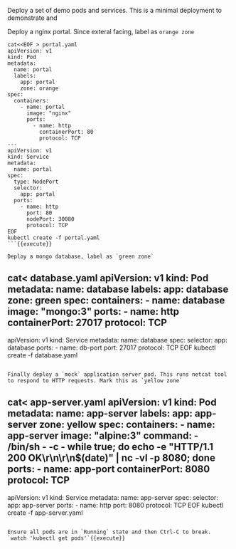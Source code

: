 
Deploy a set of demo pods and services. This is a minimal deployment to demonstrate and 

Deploy a nginx portal. Since exteral facing, label as `orange zone`
```
cat<<EOF > portal.yaml
apiVersion: v1
kind: Pod
metadata:
  name: portal
  labels:
    app: portal
    zone: orange
spec:
  containers:
    - name: portal
      image: "nginx"
      ports:
        - name: http
          containerPort: 80
          protocol: TCP
---
apiVersion: v1
kind: Service
metadata:
  name: portal
spec:
  type: NodePort
  selector:
    app: portal
  ports:
    - name: http
      port: 80
      nodePort: 30080
      protocol: TCP
EOF
kubectl create -f portal.yaml
```{{execute}}

Deploy a mongo database, label as `green zone`
```
cat<<EOF > database.yaml
apiVersion: v1
kind: Pod
metadata:
  name: database
  labels:
    app: database
    zone: green
spec:
  containers:
    - name: database
      image: "mongo:3"
      ports:
        - name: http
          containerPort: 27017
          protocol: TCP
---
apiVersion: v1
kind: Service
metadata:
  name: database
spec:
  selector:
    app: database
  ports:
    - name: db-port
      port: 27017
      protocol: TCP
EOF
kubectl create -f database.yaml
```{{execute}}

Finally deploy a `mock` application server pod. This runs netcat tool to respond to HTTP requests. Mark this as `yellow zone`
```
cat<<EOF > app-server.yaml
apiVersion: v1
kind: Pod
metadata:
  name: app-server
  labels:
    app: app-server
    zone: yellow
spec:
  containers:
    - name: app-server
      image: "alpine:3"
      command:
        - /bin/sh
        - -c
        - while true; do
            echo -e "HTTP/1.1 200 OK\r\n\r\n$(date)" | nc -vl -p 8080;
          done
      ports:
        - name: app-port
          containerPort: 8080
          protocol: TCP
---
apiVersion: v1
kind: Service
metadata:
  name: app-server
spec:
  selector:
    app: app-server
  ports:
    - name: http
      port: 8080
      protocol: TCP
EOF
kubectl create -f app-server.yaml
```{{execute}}

Ensure all pods are in `Running` state and then Ctrl-C to break.
`watch 'kubectl get pods'`{{execute}}
